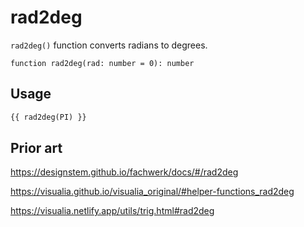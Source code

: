 # rad2deg

`rad2deg()` function converts radians to degrees.

```
function rad2deg(rad: number = 0): number
```

## Usage

```md
{{ rad2deg(PI) }}
```

## Prior art

https://designstem.github.io/fachwerk/docs/#/rad2deg

https://visualia.github.io/visualia_original/#helper-functions_rad2deg

https://visualia.netlify.app/utils/trig.html#rad2deg
